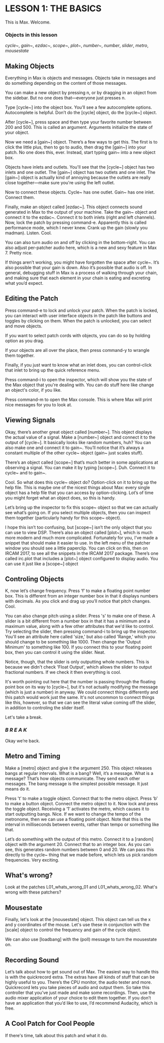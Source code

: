 # LESSON 1: THE BASICS
 
This is Max. Welcome.

### Objects in this lesson

*cycle~*, *gain~*, *ezdac~*, *scope~*, *plot~*, *number~*, *number*, *slider*, *metro*, *mousestate*

## Making Objects
 
Everything in Max is objects and messages. Objects take in messages and do something depending on the content of those messages.
 
You can make a new object by pressing n, or by dragging in an object from the sidebar. But no one does that—everyone just presses n.
 
Type [cycle~] into the object box. You’ll see a few autocomplete options. Autocomplete is helpful. Don’t do the [cycle] object, do the [cycle~] object.
 
After [cycle~], press space and then type your favorite number between 200 and 500. This is called an argument. Arguments initialize the state of your object.
 
Now we need a [gain~] object. There’s a few ways to get this. The first is to click the little plus, then to go to audio, then drag the [gain~] into your patch. No one does this, ever. Instead, start typing gain~ into a new object box. 

Objects have inlets and outlets. You'll see that the [cycle~] object has two inlets and one outlet. The [gain~] object has two outlets and one inlet. The [gain~] object is actually kind of annoying because the outlets are really close together—make sure you're using the left outlet.
 
Now to connect these objects. Cycle~ has one outlet. Gain~ has one inlet. Connect them.
 
Finally, make an object called [ezdac~]. This object connects sound generated in Max to the output of your machine. Take the gain~ object and connect it to the ezdac~. Connect it to both inlets (right and left channels). Now, lock the patch by pressing command-e. Apparently this is called performance mode, which I never knew. Crank up the gain (slowly you madman). Listen. Cool.
 
You can also turn audio on and off by clicking in the bottom-right. You can also adjust per-patcher audio here, which is a new and sexy feature in Max 7. Pretty nice.
 
If things aren’t working, you might have forgotten the space after cycle~. It’s also possible that your gain is down. Also it’s possible that audio is off. In general, debugging stuff in Max is a process of walking through your chain, and making sure that each element in your chain is eating and excreting what you’d expect.


## Editing the Patch
 
Press command-e to lock and unlock your patch. When the patch is locked, you can interact with user interface objects in the patch like buttons and toggles by clicking on them. When the patch is unlocked, you can select and move objects.

If you want to select patch cords with objects, you can do so by holding option as you drag.
 
If your objects are all over the place, then press command-y to wrangle them together. 
 
Finally, if you just want to know what an inlet does, you can control-click that inlet to bring up the quick reference menu.

Press command-i to open the inspector, which will show you the state of the Max object that you're dealing with. You can do stuff here like change an object's color, if you like.

Press command-m to open the Max console. This is where Max will print nice messages for you to look at.

## Viewing Signals
 
Okay, there’s another great object called [number~]. This object displays the actual value of a signal. Make a [number~] object and connect it to the output of [cycle~]. It basically looks like random numbers, huh? You can also make one and connect it to gain~. You’ll notice that it’s always a constant multiple of the other cycle~ object (gain~ just scales stuff).
 
There’s an object called [scope~] that’s much better in some applications at observing a signal. You can make it by typing [scope~]. Duh. Connect it to cycle~ and to gain~.
 
Cool. So what does this cycle~ object do? Option-click on it to bring up the help file. This is maybe one of the nicest things about Max: every single object has a help file that you can access by option-clicking. Lot’s of time you might forget what an object does, so this is handy. 
 
Let’s bring up the inspector to fix this scope~ object so that we can actually see what’s going on. If you select multiple objects, then you can inspect them together (particularly handy for this scope~ object).
 
I hope this isn’t too confusing, but [scope~] isn’t the only object that you can use to view DSP. There’s also an object called [plot~], which is much more modern and much more complicated. Fortunately for you, I’ve made a snippet that should make it easier to use. In the left menu of the patcher window you should see a little paperclip. You can click on this, then on IRCAM 2017, to see all the snippets in the IRCAM 2017 package. There’s one called irc.plot that includes a [plot~] object configured to display audio. You can use it just like a [scope~] object
 
## Controling Objects
  
K, now let’s change frequency. Press ‘f’ to make a floating point number box. This is different from an integer number box in that it displays numbers with decimals. As you click and drag up you’ll notice that pitch changes. Cool.

You can also change pitch using a slider. Press 's' to make one of these. A slider is a bit different from a number box in that it has a minimum and a maximum value, along with a few other attributes that we'd like to control. Try selecting the slider, then pressing command-i to bring up the inspector. You'll see an attribute here called 'size,' but also called 'Range,' which you should change to be something like 1000. Then change the 'Output Minimum' to something like 100. If you connect this to your floating point box, then you can control it using the slider. Neat.

Notice, though, that the slider is only outputting whole numbers. This is because we didn't check 'Float Output', which allows the slider to output fractional numbers. If we check it then everything is cool.

It's worth pointing out here that the number is passing through the floating point box on its way to [cycle~], but it's not actually modifying the message (which is just a number) in anyway. We could connect things differently and this patch would work just the same. It's not uncommon to connect things like this, however, so that we can see the literal value coming off the slider, in addition to controling the slider itself.

Let's take a break.
 
### *B R E	A	K*
 
Okay we’re back. 

## Metro and Timing
 
Make a [metro] object and give it the argument 250. This object releases bangs at regular intervals. What is a bang? Well, it’s a message. What is a message? That’s how objects communicate. They send each other messages. The bang message is the simplest possible message. It just means do it.
 
Press ’t’ to make a toggle object. Connect that to the metro object. Press ‘b’ to make a button object. Connect the metro object to it. Now lock and press the toggle object. Receiving a ‘1’ activates the metro, which causes it to start outputting bangs. Nice. If we want to change the tempo of the metronome, then we can use a floating point object. Note that this is the interval in milliseconds between events, rather than tempo or something like that. 
 
Let’s do something with the output of this metro. Connect it to a [random] object with the argument 20. Connect that to an integer box. As you can see, this generates random numbers between 0 and 20. We can pass this directly to the cycle~ thing that we made before, which lets us pick random frequencies. Very exciting.

## What's wrong?

Look at the patches L01\_whats\_wrong\_01 and L01\_whats\_wrong\_02. What's wrong with these patchers?

## Mousestate
 
Finally, let's look at the [mousestate] object. This object can tell us the x and y coordinates of the mouse. Let's use these in conjunction with the [scale] object to control the frequency and gain of the cycle object.

We can also use [loadbang] with the (poll) message to turn the mousestate on.

## Recording Sound
 
Let’s talk about how to get sound out of Max. The easiest way to handle this is with the quickrecord extra. The extras have all kinds of stuff that can be highly useful to you. There’s the CPU monitor, the audio tester and more. Quickrecord lets you take pieces of audio and output them. So take this controller that you’ve just made and make some recordings. Then, use the audio mixer application of your choice to edit them together. If you don’t have an application that you’d like to use, I’d recommend Audacity, which is free. 

## A Cool Patch for Cool People

If there's time, talk about this patch and what it do.
 
